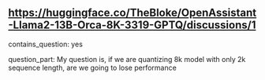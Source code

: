 ## https://huggingface.co/TheBloke/OpenAssistant-Llama2-13B-Orca-8K-3319-GPTQ/discussions/1

contains_question: yes

question_part: My question is, if we are quantizing 8k model with only 2k sequence length, are we going to lose performance